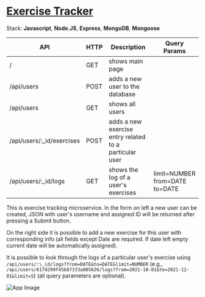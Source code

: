 # [Exercise Tracker](https://www.freecodecamp.org/learn/apis-and-microservices/apis-and-microservices-projects/exercise-tracker)

Stack: **Javascript**, **Node.JS**, **Express**, **MongoDB**, **Mongoose**

| API                        | HTTP | Description                                            | Query Params                           |
| -------------------------- | ---- | ------------------------------------------------------ | -------------------------------------- |
| /                          | GET  | shows main page                                        |
| /api/users                 | POST | adds a new user to the database                        |
| /api/users                 | GET  | shows all users                                        |
| /api/users/:\_id/exercises | POST | adds a new exercise entry related to a particular user |
| /api/users/:\_id/logs      | GET  | shows the log of a user's exercises                    | limit=NUMBER<br> from=DATE<br> to=DATE |

This is exercise tracking microservice. In the form on left a new user can be created, JSON with user's username and assigned ID will be returned after pressing a Submit button.

On the right side it is possible to add a new exercise for this user with corresponding info (all fields except Date are required. If date left empty current date will be automatically assigned).

It is possible to look through the logs of a particular user's exercise using `/api/users/:\_id/logs?from=DATE&to=DATE&limit=NUMBER` (e.g., `/api/users/617d299f45b87333a805626/logs?from=2021-10-01&to=2021-12-01&limit=5`) (all query parameters are optional).

![App Image](https://i.imgur.com/mWbBZZv.png)
